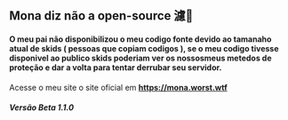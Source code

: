 ## Mona diz não a open-source 濾

#### O meu pai não disponibilizou o meu codigo fonte devido ao tamanaho atual de skids ( pessoas que copiam codigos ), se o meu codigo tivesse disponivel ao publico skids poderiam ver os nossosmeus metedos de proteção e dar a volta para tentar derrubar seu servidor.


Acesse o meu site o site oficial em **https://mona.worst.wtf**

##### Versão Beta 1.1.0
